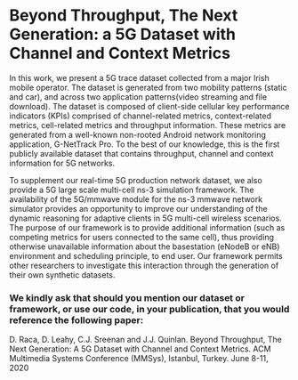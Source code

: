 # Beyond Throughput, The Next Generation: a 5G Dataset with Channel and Context Metrics
In this work, we present a 5G trace dataset collected from a major Irish mobile operator. The dataset is generated from two mobility patterns (static and car), and across two application patterns(video streaming and file download). The dataset is composed of client-side cellular key performance indicators (KPIs) comprised of channel-related metrics, context-related metrics, cell-related metrics and throughput information. These metrics are generated from a well-known non-rooted Android network monitoring application, G-NetTrack Pro. To the best of our knowledge, this is the first publicly available dataset that contains throughput, channel and context information for 5G networks. 

To supplement our real-time 5G production network dataset, we also provide a 5G large scale multi-cell ns-3 simulation framework. The availability of the 5G/mmwave module for the ns-3 mmwave network simulator provides an opportunity to improve our understanding of the dynamic reasoning for adaptive clients in 5G multi-cell wireless scenarios. The purpose of our framework is to provide additional information (such as competing metrics for users connected to the same cell), thus providing otherwise unavailable information about the basestation (eNodeB or eNB) environment and scheduling principle, to end user. Our framework permits other researchers to investigate this interaction through the generation of their own synthetic datasets.

### We kindly ask that should you mention our dataset or framework, or use our code, in your publication, that you would reference the following paper:

D. Raca, D. Leahy, C.J. Sreenan and J.J. Quinlan.  Beyond Throughput, The Next Generation: A 5G Dataset with Channel and Context Metrics. ACM Multimedia Systems Conference (MMSys), Istanbul, Turkey. June 8-11, 2020
